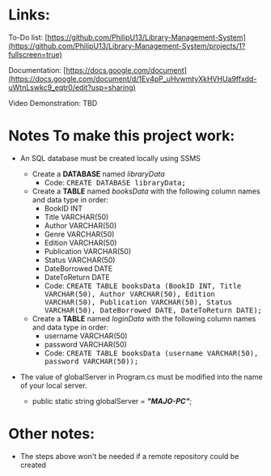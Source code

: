 # Links:

To-Do list: [https://github.com/PhilipU13/Library-Management-System](https://github.com/PhilipU13/Library-Management-System/projects/1?fullscreen=true)

Documentation: [https://docs.google.com/document](https://docs.google.com/document/d/1Ev4pP_uHvwmtyXkHVHUa9ffxdd-uWtnLswkc9_eqtr0/edit?usp=sharing)

Video Demonstration: TBD

# Notes To make this project work: 

* An SQL database must be created locally using SSMS
  * Create a **DATABASE** named *libraryData* 
    * Code: <kbd>CREATE DATABASE libraryData;</kbd>
  * Create a **TABLE** named *booksData* with the following column names and data type in order:
    * BookID INT
    * Title VARCHAR(50)
    * Author VARCHAR(50)
    * Genre VARCHAR(50)
    * Edition VARCHAR(50)
    * Publication VARCHAR(50)
    * Status VARCHAR(50)
    * DateBorrowed DATE
    * DateToReturn DATE </br>
    * Code: <kbd>CREATE TABLE booksData (BookID INT, Title VARCHAR(50), Author VARCHAR(50), Edition VARCHAR(50), Publication VARCHAR(50), Status VARCHAR(50), DateBorrowed DATE, DateToReturn DATE);</kbd>
  * Create a **TABLE** named *loginData* with the following column names and data type in order:
    * username VARCHAR(50)
    * password VARCHAR(50)
    * Code: <kbd>CREATE TABLE booksData (username VARCHAR(50), password VARCHAR(50));</kbd>
  
* The value of globalServer in Program.cs must be modified into the name of your local server.
  * public static string globalServer = ***"MAJO-PC"***;
 
# Other notes:

  * The steps above won't be needed if a remote repository could be created
  
